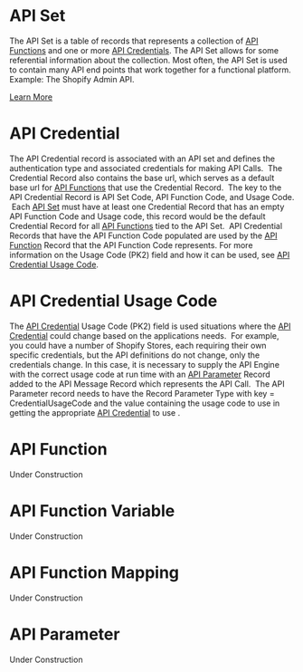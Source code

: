 # API Set

The API Set is a table of records that represents a collection of [API Functions](https://github.com/SuiteEngine/APIEngine/wiki/APIEngineTermsAndDefinitions#api-function) and one or more [API Credentials](https://github.com/SuiteEngine/APIEngine/wiki/APIEngineTermsAndDefinitionsapi-credential). The API Set allows for some referential information about the collection. Most often, the API Set is used to contain many API end points that work together for a functional platform. Example: The Shopify Admin API.

[Learn More](https://github.com/SuiteEngine/APIEngine/wiki/LearnMore-APISet)

# API Credential

The API Credential record is associated with an API set and defines the authentication type and associated credentials for making API Calls.  The Credential Record also contains the base url, which serves as a default base url for [API Functions](https://github.com/SuiteEngine/APIEngine/wiki/APIEngineTermsAndDefinitions#api-function) that use the Credential Record.  The key to the API Credential Record is API Set Code, API Function Code, and Usage Code.  Each [API Set](https://github.com/SuiteEngine/APIEngine/wiki/APIEngineTermsAndDefinitions#api-set) must have at least one Credential Record that has an empty API Function Code and Usage code, this record would be the default Credential Record for all [API Functions](https://github.com/SuiteEngine/APIEngine/wiki/APIEngineTermsAndDefinitions#api-function) tied to the API Set.  API Credential Records that have the API Function Code populated are used by the [API Function](https://github.com/SuiteEngine/APIEngine/wiki/APIEngineTermsAndDefinitions#api-function) Record that the API Function Code represents. For more information on the Usage Code (PK2) field and how it can be used, see [API Credential Usage Code](https://github.com/SuiteEngine/APIEngine/wiki/APIEngineTermsAndDefinitions#api-credential-usage-code).

# API Credential Usage Code

The [API Credential](https://github.com/SuiteEngine/APIEngine/wiki/APIEngineTermsAndDefinitions#api-credential) Usage Code (PK2) field is used situations where the [API Credential](https://github.com/SuiteEngine/APIEngine/wiki/APIEngineTermsAndDefinitions#api-credential) could change based on the applications needs.  For example, you could have a number of Shopify Stores, each requiring their own specific credentials, but the API definitions do not change, only the credentials change. In this case, it is necessary to supply the API Engine with the correct usage code at run time with an [API Parameter](https://github.com/SuiteEngine/APIEngine/wiki/APIEngineTermsAndDefinitions#api-parameter) Record added to the API Message Record which represents the API Call.  The API Parameter record needs to have the Record Parameter Type with key = CredentialUsageCode and the value containing the usage code to use in getting the appropriate [API Credential](https://github.com/SuiteEngine/APIEngine/wiki/APIEngineTermsAndDefinitions#api-credential) to use .

# API Function

Under Construction

# API Function Variable

Under Construction

# API Function Mapping

Under Construction
# API Parameter

Under Construction